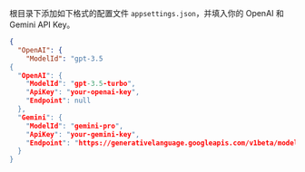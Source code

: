 ﻿

根目录下添加如下格式的配置文件 `appsettings.json`，并填入你的 OpenAI 和 Gemini API Key。
```json
{
  "OpenAI": {
    "ModelId": "gpt-3.5
{
  "OpenAI": {
    "ModelId": "gpt-3.5-turbo",
    "ApiKey": "your-openai-key",
    "Endpoint": null
  },
  "Gemini": {
    "ModelId": "gemini-pro",
    "ApiKey": "your-gemini-key",
    "Endpoint": "https://generativelanguage.googleapis.com/v1beta/models/gemini-pro:generateContent"
  }
}